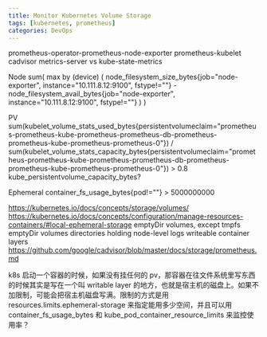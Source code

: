 ```yaml
---
title: Monitor Kubernetes Volume Storage
tags: [kubernetes, prometheus]
categories: DevOps
---
```


prometheus-operator-prometheus-node-exporter
prometheus-kubelet
cadvisor
metrics-server vs kube-state-metrics

Node
    sum(
        max by (device) (
            node_filesystem_size_bytes{job="node-exporter", instance="10.111.8.12:9100", fstype!=""}
        -
            node_filesystem_avail_bytes{job="node-exporter", instance="10.111.8.12:9100", fstype!=""}
        )
    )

PV
    sum(kubelet_volume_stats_used_bytes{persistentvolumeclaim="prometheus-prometheus-kube-prometheus-prometheus-db-prometheus-prometheus-kube-prometheus-prometheus-0"})
        / sum(kubelet_volume_stats_capacity_bytes{persistentvolumeclaim="prometheus-prometheus-kube-prometheus-prometheus-db-prometheus-prometheus-kube-prometheus-prometheus-0"})
        > 0.8
    kube_persistentvolume_capacity_bytes?

Ephemeral
    container_fs_usage_bytes{pod!=""} > 5000000000


https://kubernetes.io/docs/concepts/storage/volumes/
https://kubernetes.io/docs/concepts/configuration/manage-resources-containers/#local-ephemeral-storage
    emptyDir volumes, except tmpfs emptyDir volumes
    directories holding node-level logs
    writeable container layers
https://github.com/google/cadvisor/blob/master/docs/storage/prometheus.md

k8s 启动一个容器的时候，如果没有挂任何的 pv，那容器在往文件系统里写东西的时候其实是写在一个叫 writable layer 的地方，也就是宿主机的磁盘上。如果不加限制，可能会把宿主机磁盘写满。限制的方式是用 resources.limits.ephemeral-storage 来指定能用多少空间，并且可以用 container_fs_usage_bytes 和 kube_pod_container_resource_limits 来监控使用率？
